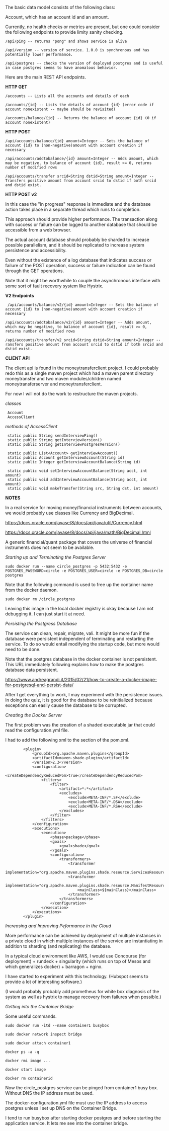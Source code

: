 The basic data model consists of the following class:

Account, which has an account id and an amount.

Currently, no health checks or metrics are present, but one could consider the following endpoints to provide limity sanity checking.

`/api/ping -- returns "pong" and shows service is alive`

`/api/version -- version of service. 1.0.0 is synchronous and has potentially lower performance.`

`/api/postgres -- checks the version of deployed postgres and is useful in case postgres seems to have anomalous behavior.`

Here are the main REST API endpoints.

**HTTP GET**

`/accounts -- Lists all the accounts and details of each`

`/accounts/{id} -- Lists the details of account {id} (error code if account nonexistent -- maybe should be revisited)`

`/accounts/balance/{id} -- Returns the balance of account {id} (0 if account nonexistent)`
    

**HTTP POST**

`/api/accounts/balance/{id} amount=Integer -- Sets the balance of account {id} to (non-negative)amount with account creation if necessary`

`/api/accounts/addtobalance/{id} amount=Integer -- Adds amount, which may be negative, to balance of account {id}, result >= 0, returns number of modified rows`

`/api/accounts/transfer srcid=String dstid=String amount=Integer -- Transfers positive amount from account srcid to dstid if both srcid and dstid exist.`
    
 **HTTP POST v2** 
 
 In this case the "in progress" response is immediate and the database action takes place in a separate thread which runs to completion. 
 
 This approach should provide higher performance. The transaction along with success or failure can be logged to another database that should be accessible from a web browser.
 
 The actual account database should probably be sharded to increase possible parallelism, and it should be replicated to increase system persistence and accessibility.
 
 Even without the existence of a log database that indicates success or failure of the POST operation, success or failure indication can be found through the GET operations.
 
 Note that it might be worthwhile to couple the asynchronous interface with some sort of fault recovery system like Hystrix.
 
 **V2 Endpoints**
 
` /api/accounts/balance/v2/{id} amount=Integer -- Sets the balance of account {id} to (non-negative)amount with account creation if necessary`
 
 `/api/accounts/addtobalance/v2/{id} amount=Integer -- Adds amount, which may be negative, to balance of account {id}, result >= 0, returns number of modified rows`
 
 `/api/accounts/transfer/v2 srcid=String dstid=String amount=Integer -- ransfers positive amount from account srcid to dstid if both srcid and dstid exist.`
     
 **CLIENT API**
 
 The client api is found in the moneytransferclient project. I could probably redo this as a single maven project which had a maven parent directory moneytransfer and two maven modules/children named moneytransferserver and moneytransferclient. 
 
 For now I will not do the work to restructure the maven projects. 
 
 _classes_
  
     Account
     AccessClient
 
 _methods of AccessClient_
  
     static public String sendInterviewPing()
     static public String getInterviewVersion() 
     static public String getInterviewPostgresVersion()
     
     static public List<Account> getInterviewAccount()
     static public Account getInterviewAccount(String id)
     static public Integer getInterviewAccountBalance(String id)
     
     static public void setInterviewAccountBalance(String acct, int amount)
     static public void addInterviewAccountBalance(String acct, int amount)
     static public void makeTransfer(String src, String dst, int amount) 

**NOTES**

In a real service for moving money/financial instruments between accounts, we would probably use classes like Currency and BigDecimal.

https://docs.oracle.com/javase/8/docs/api/java/util/Currency.html

https://docs.oracle.com/javase/8/docs/api/java/math/BigDecimal.html

A generic financial/quant package that covers the universe of financial instruments does not seem to be available.

_Starting up and Terminating the Postgres Server_
    
    sudo docker run --name circle_postgres -p 5432:5432 -e POSTGRES_PASSWORD=circle -e POSTGRES_USER=circle -e POSTGRES_DB=circle postgres
    
Note that the following command is used to free up the container name from the docker daemon. 
    
    sudo docker rm /circle_postgres

Leaving this image in the local docker registry is okay because I am not debugging it. I can just start it at need.

_Persisting the Postgress Database_

The service can clean, repair, migrate, vali. It might be more fun if the database were persistent independent of terminating and restarting the service. To do so would entail modifying the startup code, but more would need to be done.

 Note that the postgres database in the docker container is not persistent. This URL immediately following explains how to make the postgres database data persistent.
 
 https://www.andreagrandi.it/2015/02/21/how-to-create-a-docker-image-for-postgresql-and-persist-data/
 
 After I get everything to work, I may experiment with the persistence issues. In doing the quiz, it is good for the database to be reinitialized because exceptions can easily cause the database to be corrupted.
    

_Creating the Docker Server_

The first problem was the creation of a shaded executable jar that could read the configuration.yml file.

I had to add the following <plugin> xml to the <build> section of the pom.xml.

            <plugin>
                <groupId>org.apache.maven.plugins</groupId>
                <artifactId>maven-shade-plugin</artifactId>
                <version>2.3</version>
                <configuration>
                    <createDependencyReducedPom>true</createDependencyReducedPom>
                    <filters>
                        <filter>
                            <artifact>*:*</artifact>
                            <excludes>
                                <exclude>META-INF/*.SF</exclude>
                                <exclude>META-INF/*.DSA</exclude>
                                <exclude>META-INF/*.RSA</exclude>
                            </excludes>
                        </filter>
                    </filters>
                </configuration>
                <executions>
                    <execution>
                        <phase>package</phase>
                        <goals>
                            <goal>shade</goal>
                        </goals>
                        <configuration>
                            <transformers>
                                <transformer
                                        implementation="org.apache.maven.plugins.shade.resource.ServicesResourceTransformer"/>
                                <transformer
                                        implementation="org.apache.maven.plugins.shade.resource.ManifestResourceTransformer">
                                    <mainClass>${mainClass}</mainClass>
                                </transformer>
                            </transformers>
                        </configuration>
                    </execution>
                </executions>
            </plugin>

    
_Increasing and Improving Peformance in the Cloud_

More performance can be achieved by deployment of multiple instances in a private cloud in which multiple instances of the service are instantiating in addition to sharding (and replicating) the database.

In a typical cloud environment like AWS, I would use Concourse (for deployment) + rundeck + singularity (which runs on top of Mesos and which generalizes docker) + barragon + nginx.

I have started to experiment with this technology. (Hubspot seems to provide a lot of interesting software.)

(I would probably probably add prometheus for white box diagnosis of the system as well as hystrix to manage recovery from failures when possible.)


_Getting into the Container Bridge_

Some useful commands. 

    sudo docker run -itd --name container1 busybox

    sudo docker network inspect bridge

    sudo docker attach container1
    
    docker ps -a -q
    
    docker rmi image ...
    
    docker start image
    
    docker rm containerid
    
Now the circle_postgres service can be pinged from container1 busy box. Without DNS the IP address must be used.

The docker-configuration.yml file must use the IP address to access postgres unless I set up DNS on the Container Bridge.

I tend to run busybox after starting docker postgres and before starting the application service. It lets me see into the container bridge.






    
    
    
    
